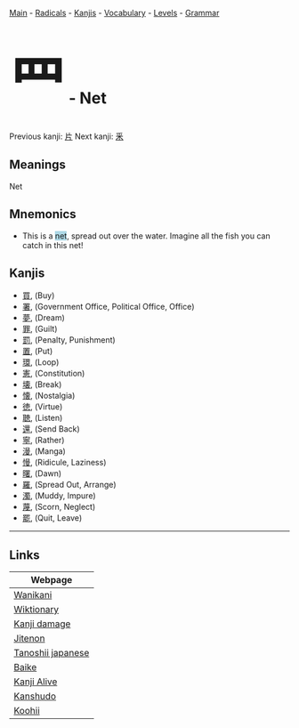 <style> bigfont {font-size: 100px}</style>
[Main](../README.md) -
[Radicals](../radicals.md) -
[Kanjis](../kanjis.md) -
[Vocabulary](../vocabulary.md) -
[Levels](../levels.md) -
[Grammar](../grammar.md)
# <bigfont> 罒</bigfont> - Net 

Previous kanji: [片](片.md) Next kanji: [釆](釆.md) 

## Meanings
 Net
## Mnemonics
 * This is a <span style="background-color:#ADD8E6"> net</span>, spread out over the water. Imagine all the fish you can catch in this net!


## Kanjis
 * [買](../kanjis/買.md), (Buy)
* [署](../kanjis/署.md), (Government Office, Political Office, Office)
* [夢](../kanjis/夢.md), (Dream)
* [罪](../kanjis/罪.md), (Guilt)
* [罰](../kanjis/罰.md), (Penalty, Punishment)
* [置](../kanjis/置.md), (Put)
* [環](../kanjis/環.md), (Loop)
* [憲](../kanjis/憲.md), (Constitution)
* [壊](../kanjis/壊.md), (Break)
* [懐](../kanjis/懐.md), (Nostalgia)
* [徳](../kanjis/徳.md), (Virtue)
* [聴](../kanjis/聴.md), (Listen)
* [還](../kanjis/還.md), (Send Back)
* [寧](../kanjis/寧.md), (Rather)
* [漫](../kanjis/漫.md), (Manga)
* [慢](../kanjis/慢.md), (Ridicule, Laziness)
* [曙](../kanjis/曙.md), (Dawn)
* [羅](../kanjis/羅.md), (Spread Out, Arrange)
* [濁](../kanjis/濁.md), (Muddy, Impure)
* [蔑](../kanjis/蔑.md), (Scorn, Neglect)
* [罷](../kanjis/罷.md), (Quit, Leave)



---

## Links 

| Webpage |
| --- |
| [Wanikani          ](https://www.wanikani.com/kanji/罒) |
| [Wiktionary        ](https://en.wiktionary.org/wiki/罒) |
| [Kanji damage      ](http://www.kanjidamage.com/kanji/search?utf8=✓&q=罒) |
| [Jitenon           ](https://jitenon.com/kanji/罒) |
| [Tanoshii japanese ](https://www.tanoshiijapanese.com/dictionary/kanji.cfm?k=罒) |
| [Baike             ](https://baike.baidu.com/item/罒) |
| [Kanji Alive       ](https://app.kanjialive.com/罒) |
| [Kanshudo          ](https://www.kanshudo.com/searchmn?q=罒) |
| [Koohii            ](https://kanji.koohii.com/study/kanji/罒) |
